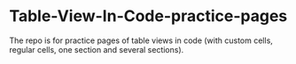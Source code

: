 # Table-View-In-Code-practice-pages

The repo is for practice pages of table views in code (with custom cells, regular cells, one section and several sections). 
